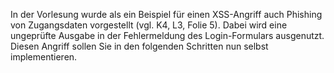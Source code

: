 In der Vorlesung wurde als ein Beispiel für einen XSS-Angriff auch Phishing von Zugangsdaten vorgestellt (vgl. K4, L3, Folie 5).
Dabei wird eine ungeprüfte Ausgabe in der Fehlermeldung des Login-Formulars ausgenutzt.
Diesen Angriff sollen Sie in den folgenden Schritten nun selbst implementieren.